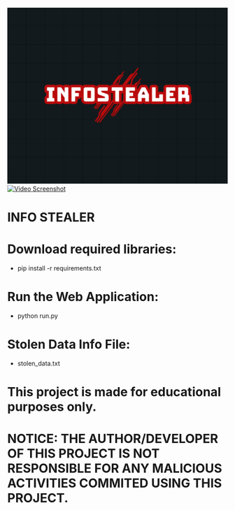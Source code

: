 ![Screenshot](InfoStealer_logo.png)
[![Video Screenshot](screenshot_image_url)](https://www.youtube.com/watch?v=o5i6vuKvwzI)

# INFO STEALER

# Download required libraries:
* pip install -r requirements.txt

# Run the Web Application:
* python run.py

# Stolen Data Info File:
* stolen_data.txt

# This project is made for educational purposes only.
# NOTICE: THE AUTHOR/DEVELOPER OF THIS PROJECT IS NOT RESPONSIBLE FOR ANY MALICIOUS ACTIVITIES COMMITED USING THIS PROJECT.
